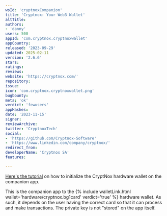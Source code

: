 ```yaml
---
wsId: 'cryptnoxCompanion'
title: 'Cryptnox: Your Web3 Wallet'
altTitle: 
authors:
- 'danny'
users: 500
appId: 'com.cryptnox.cryptnoxwallet'
appCountry: 
released: '2023-09-29'
updated: 2025-02-11
version: '2.6.6'
stars: 
ratings: 
reviews: 
website: 'https://cryptnox.com/'
repository: 
issue: 
icon: 'com.cryptnox.cryptnoxwallet.png'
bugbounty: 
meta: 'ok'
verdict: 'fewusers'
appHashes: 
date: '2023-11-15'
signer: 
reviewArchive: 
twitter: 'CryptnoxTech'
social:
- 'https://github.com/Cryptnox-Software'
- 'https://www.linkedin.com/company/cryptnox/'
redirect_from: 
developerName: 'Cryptnox SA'
features: 

---
```


[Here's the tutorial](https://www.youtube.com/watch?v=w8YKHFijllk) on how to initialize the CryptNox hardware wallet on the companion app.

This is the companion app to the {% include walletLink.html wallet='hardware/cryptnox.bg1card' verdict='true' %} hardware wallet. As such, it depends on the user having the correct card so that it can process and make transactions. The private key is not "stored" on the app itself.